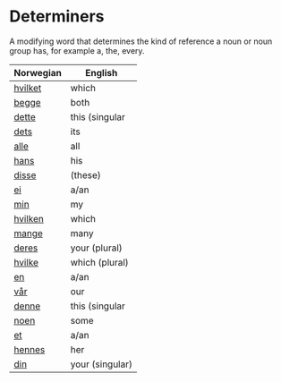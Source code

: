 # Determiners

A modifying word that determines the kind of reference a noun or noun group has, for example a, the, every.

| Norwegian | English |
| --- | --- |
| [hvilket](https://www.ordnett.no/search?language=no&phrase=hvilket) | which | i |
| [begge](https://www.ordnett.no/search?language=no&phrase=begge) | both |  |
| [dette](https://www.ordnett.no/search?language=no&phrase=dette) | this (singular |  neuter) |
| [dets](https://www.ordnett.no/search?language=no&phrase=dets) | its | i |
| [alle](https://www.ordnett.no/search?language=no&phrase=alle) | all |  |
| [hans](https://www.ordnett.no/search?language=no&phrase=hans) | his | m |
| [disse](https://www.ordnett.no/search?language=no&phrase=disse) | (these) |  |
| [ei](https://www.ordnett.no/search?language=no&phrase=ei) | a/an | f |
| [min](https://www.ordnett.no/search?language=no&phrase=min) | my |  |
| [hvilken](https://www.ordnett.no/search?language=no&phrase=hvilken) | which | m |
| [mange](https://www.ordnett.no/search?language=no&phrase=mange) | many |  |
| [deres](https://www.ordnett.no/search?language=no&phrase=deres) | your (plural) | None |
| [hvilke](https://www.ordnett.no/search?language=no&phrase=hvilke) | which (plural) |  |
| [en](https://www.ordnett.no/search?language=no&phrase=en) | a/an | m |
| [vår](https://www.ordnett.no/search?language=no&phrase=vår) | our |  |
| [denne](https://www.ordnett.no/search?language=no&phrase=denne) | this (singular |  masculine and femenine) |
| [noen](https://www.ordnett.no/search?language=no&phrase=noen) | some |  |
| [et](https://www.ordnett.no/search?language=no&phrase=et) | a/an | i |
| [hennes](https://www.ordnett.no/search?language=no&phrase=hennes) | her | f |
| [din](https://www.ordnett.no/search?language=no&phrase=din) | your (singular) |  |

